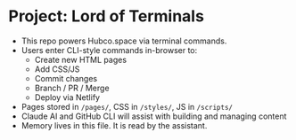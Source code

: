 # Project: Lord of Terminals

- This repo powers Hubco.space via terminal commands.
- Users enter CLI-style commands in-browser to:
  - Create new HTML pages
  - Add CSS/JS
  - Commit changes
  - Branch / PR / Merge
  - Deploy via Netlify
- Pages stored in `/pages/`, CSS in `/styles/`, JS in `/scripts/`
- Claude AI and GitHub CLI will assist with building and managing content
- Memory lives in this file. It is read by the assistant.

